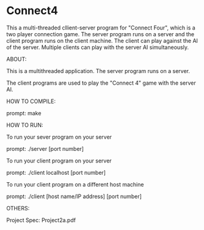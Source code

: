 # Connect4
This a multi-threaded cllient-server program for "Connect Four", which is a two player connection game. The server program runs on a server and the client program runs on the client machine. The client can play against the AI of the server. Multiple clients can play with the server AI simultaneously.

ABOUT:

This is a multithreaded application. The server program runs on a server.

The client programs are used to play the "Connect 4" game with the server AI.
 

HOW TO COMPILE:

prompt: make


HOW TO RUN:

To run your sever program on your server

prompt: ./server [port number]

To run your client program on your server

prompt: ./client localhost [port number]

To run your client program on a different host machine

prompt: ./client [host name/IP address] [port number]


OTHERS:

Project Spec: Project2a.pdf




